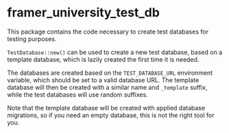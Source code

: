 # framer_university_test_db

This package contains the code necessary to create test databases for testing
purposes.

`TestDatabase::new()` can be used to create a new test database, based on a
template database, which is lazily created the first time it is needed.

The databases are created based on the `TEST_DATABASE_URL` environment variable,
which should be set to a valid database URL. The template database will then be
created with a similar name and `_template` suffix, while the test databases
will use random suffixes.

Note that the template database will be created with applied database migrations,
so if you need an empty database, this is not the right tool for you.
